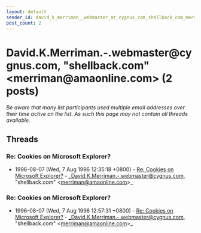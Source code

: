 ```yaml
---
layout: default
sender_id: david_k_merriman__webmaster_at_cygnus_com_shellback_com_merriman_at_amaonline_com_
post_count: 2
---
```


# David.K.Merriman.-.webmaster<span>@</span>cygnus.com,       "shellback.com" <merriman<span>@</span>amaonline.com> (2 posts)

_Be aware that many list participants used multiple email addresses over their time active on the list. As such this page may not contain all threads available._

## Threads

### Re: Cookies on Microsoft Explorer?
+ 1996-08-07 (Wed, 7 Aug 1996 12:35:18 +0800) - [Re: Cookies on Microsoft Explorer?](/archive/1996/08/a79e23c8902b057f8caaabaa62e1278afe8f00d863b83a6b2606e110fc733192) - _David.K.Merriman.-.webmaster@cygnus.com,       "shellback.com" \<merriman@amaonline.com\>_

### Re: Cookies on Microsoft Explorer?
+ 1996-08-07 (Wed, 7 Aug 1996 12:57:31 +0800) - [Re: Cookies on Microsoft Explorer?](/archive/1996/08/7699e7a7b3e5235dade822b89b5ffd0295d34e724b36c9019a8031ff9be052d6) - _David.K.Merriman.-.webmaster@cygnus.com,       "shellback.com" \<merriman@amaonline.com\>_

